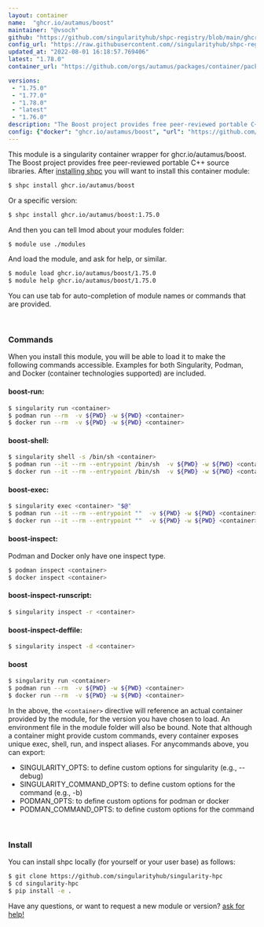 ```yaml
---
layout: container
name:  "ghcr.io/autamus/boost"
maintainer: "@vsoch"
github: "https://github.com/singularityhub/shpc-registry/blob/main/ghcr.io/autamus/boost/container.yaml"
config_url: "https://raw.githubusercontent.com//singularityhub/shpc-registry/main/ghcr.io/autamus/boost/container.yaml"
updated_at: "2022-08-01 16:18:57.769406"
latest: "1.78.0"
container_url: "https://github.com/orgs/autamus/packages/container/package/boost"

versions:
 - "1.75.0"
 - "1.77.0"
 - "1.78.0"
 - "latest"
 - "1.76.0"
description: "The Boost project provides free peer-reviewed portable C++ source libraries."
config: {"docker": "ghcr.io/autamus/boost", "url": "https://github.com/orgs/autamus/packages/container/package/boost", "maintainer": "@vsoch", "description": "The Boost project provides free peer-reviewed portable C++ source libraries.", "latest": {"1.78.0": "sha256:14823770b03cd5289b491afdfc3fb9f64e3730f41abf770bc6055a4232b4081b"}, "tags": {"1.75.0": "sha256:a6d7914225fde46cdab70d01619de67a0162a9a3c7a2361563aff66dbd05c1e2", "1.77.0": "sha256:70ab543402b4f24532639460dd6db289762b0f48c847fbde9cbf148d2aeafd2e", "1.78.0": "sha256:14823770b03cd5289b491afdfc3fb9f64e3730f41abf770bc6055a4232b4081b", "latest": "sha256:14823770b03cd5289b491afdfc3fb9f64e3730f41abf770bc6055a4232b4081b", "1.76.0": "sha256:655fb10e42f73a9ed8ef67e9c2aa53ead1864800bf4488e864709113529c1f5f"}}
---
```


This module is a singularity container wrapper for ghcr.io/autamus/boost.
The Boost project provides free peer-reviewed portable C++ source libraries.
After [installing shpc](#install) you will want to install this container module:


```bash
$ shpc install ghcr.io/autamus/boost
```

Or a specific version:

```bash
$ shpc install ghcr.io/autamus/boost:1.75.0
```

And then you can tell lmod about your modules folder:

```bash
$ module use ./modules
```

And load the module, and ask for help, or similar.

```bash
$ module load ghcr.io/autamus/boost/1.75.0
$ module help ghcr.io/autamus/boost/1.75.0
```

You can use tab for auto-completion of module names or commands that are provided.

<br>

### Commands

When you install this module, you will be able to load it to make the following commands accessible.
Examples for both Singularity, Podman, and Docker (container technologies supported) are included.

#### boost-run:

```bash
$ singularity run <container>
$ podman run --rm  -v ${PWD} -w ${PWD} <container>
$ docker run --rm  -v ${PWD} -w ${PWD} <container>
```

#### boost-shell:

```bash
$ singularity shell -s /bin/sh <container>
$ podman run --it --rm --entrypoint /bin/sh  -v ${PWD} -w ${PWD} <container>
$ docker run --it --rm --entrypoint /bin/sh  -v ${PWD} -w ${PWD} <container>
```

#### boost-exec:

```bash
$ singularity exec <container> "$@"
$ podman run --it --rm --entrypoint ""  -v ${PWD} -w ${PWD} <container> "$@"
$ docker run --it --rm --entrypoint ""  -v ${PWD} -w ${PWD} <container> "$@"
```

#### boost-inspect:

Podman and Docker only have one inspect type.

```bash
$ podman inspect <container>
$ docker inspect <container>
```

#### boost-inspect-runscript:

```bash
$ singularity inspect -r <container>
```

#### boost-inspect-deffile:

```bash
$ singularity inspect -d <container>
```



#### boost

```bash
$ singularity run <container>
$ podman run --rm  -v ${PWD} -w ${PWD} <container>
$ docker run --rm  -v ${PWD} -w ${PWD} <container>
```


In the above, the `<container>` directive will reference an actual container provided
by the module, for the version you have chosen to load. An environment file in the
module folder will also be bound. Note that although a container
might provide custom commands, every container exposes unique exec, shell, run, and
inspect aliases. For anycommands above, you can export:

 - SINGULARITY_OPTS: to define custom options for singularity (e.g., --debug)
 - SINGULARITY_COMMAND_OPTS: to define custom options for the command (e.g., -b)
 - PODMAN_OPTS: to define custom options for podman or docker
 - PODMAN_COMMAND_OPTS: to define custom options for the command

<br>
  
### Install

You can install shpc locally (for yourself or your user base) as follows:

```bash
$ git clone https://github.com/singularityhub/singularity-hpc
$ cd singularity-hpc
$ pip install -e .
```

Have any questions, or want to request a new module or version? [ask for help!](https://github.com/singularityhub/singularity-hpc/issues)